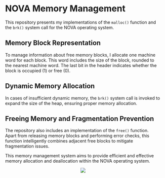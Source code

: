 # NOVA Memory Management

This repository presents my implementations of the `malloc()` function and the `brk()` system call for the NOVA operating system.

## Memory Block Representation

To manage information about free memory blocks, I allocate one machine word for each block. This word includes the size of the block, rounded to the nearest machine word. The last bit in the header indicates whether the block is occupied (1) or free (0).

## Dynamic Memory Allocation

In cases of insufficient dynamic memory, the `brk()` system call is invoked to expand the size of the heap, ensuring proper memory allocation.

## Freeing Memory and Fragmentation Prevention

The repository also includes an implementation of the `free()` function. Apart from releasing memory blocks and performing error checks, this function intelligently combines adjacent free blocks to mitigate fragmentation issues.

This memory management system aims to provide efficient and effective memory allocation and deallocation within the NOVA operating system.

<p align="center">
  <img src="https://blogger.googleusercontent.com/img/b/R29vZ2xl/AVvXsEgYzSvDO_onzcCa77y5P9u4Gq67gc2dIpSUbv2ljAfBj1w4icSJnOw9QGuO6s1H4TEfJRNs-_mzgVh_pTO5hEuI9xALBSg0L0QyDOAJlyA9FPCzSCeRrMXIGD-ejTn5uQDa2OMBLSeHyeI/s1600/Capture.JPG">
</p>
